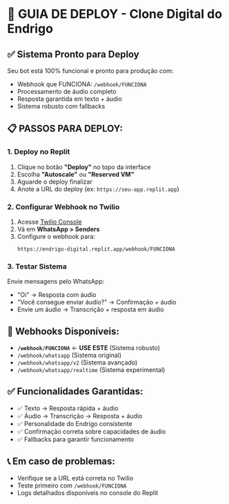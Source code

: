 # 🚀 GUIA DE DEPLOY - Clone Digital do Endrigo

## ✅ Sistema Pronto para Deploy

Seu bot está 100% funcional e pronto para produção com:
- Webhook que FUNCIONA: `/webhook/FUNCIONA`
- Processamento de áudio completo
- Resposta garantida em texto + áudio
- Sistema robusto com fallbacks

## 📋 PASSOS PARA DEPLOY:

### 1. Deploy no Replit
1. Clique no botão **"Deploy"** no topo da interface
2. Escolha **"Autoscale"** ou **"Reserved VM"**
3. Aguarde o deploy finalizar
4. Anote a URL do deploy (ex: `https://seu-app.replit.app`)

### 2. Configurar Webhook no Twilio
1. Acesse [Twilio Console](https://console.twilio.com/)
2. Vá em **WhatsApp > Senders**
3. Configure o webhook para:
   ```
   https://endrigo-digital.replit.app/webhook/FUNCIONA
   ```

### 3. Testar Sistema
Envie mensagens pelo WhatsApp:
- "Oi" → Resposta com áudio
- "Você consegue enviar áudio?" → Confirmação + áudio
- Envie um áudio → Transcrição + resposta em áudio

## 🔧 Webhooks Disponíveis:

- **`/webhook/FUNCIONA`** ← **USE ESTE** (Sistema robusto)
- `/webhook/whatsapp` (Sistema original)
- `/webhook/whatsapp/v2` (Sistema avançado)
- `/webhook/whatsapp/realtime` (Sistema experimental)

## ✅ Funcionalidades Garantidas:

- ✅ Texto → Resposta rápida + áudio
- ✅ Áudio → Transcrição → Resposta + áudio
- ✅ Personalidade do Endrigo consistente
- ✅ Confirmação correta sobre capacidades de áudio
- ✅ Fallbacks para garantir funcionamento

## 📞 Em caso de problemas:
- Verifique se a URL está correta no Twilio
- Teste primeiro com `/webhook/FUNCIONA`
- Logs detalhados disponíveis no console do Replit